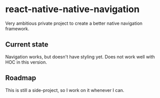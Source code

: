 # react-native-native-navigation
Very ambitious private project to create a better native navigation framework.

## Current state
Navigation works, but doesn't have styling yet.
Does not work well with HOC in this version.

## Roadmap
This is still a side-project, so I work on it whenever I can.
